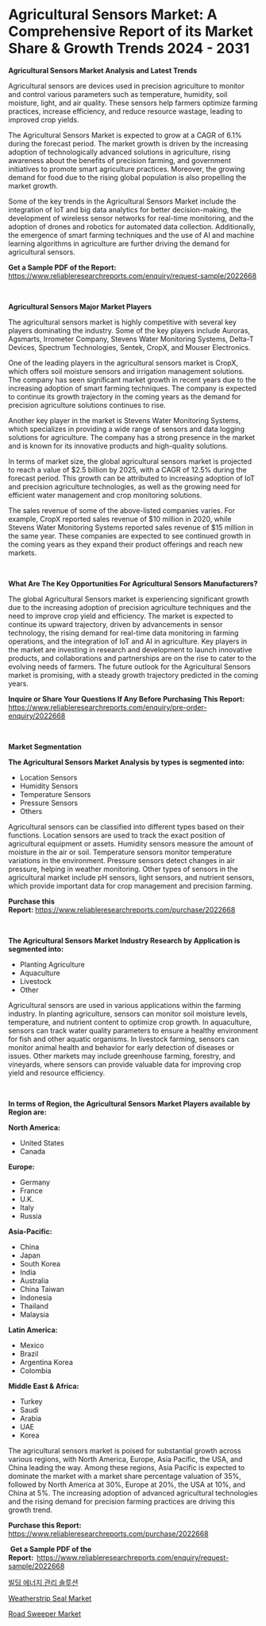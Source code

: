 <p><h1>Agricultural Sensors Market: A Comprehensive Report of its Market Share & Growth Trends 2024 - 2031</h1></p><p><strong>Agricultural Sensors Market Analysis and Latest Trends</strong></p>
<p><p>Agricultural sensors are devices used in precision agriculture to monitor and control various parameters such as temperature, humidity, soil moisture, light, and air quality. These sensors help farmers optimize farming practices, increase efficiency, and reduce resource wastage, leading to improved crop yields.</p><p>The Agricultural Sensors Market is expected to grow at a CAGR of 6.1% during the forecast period. The market growth is driven by the increasing adoption of technologically advanced solutions in agriculture, rising awareness about the benefits of precision farming, and government initiatives to promote smart agriculture practices. Moreover, the growing demand for food due to the rising global population is also propelling the market growth.</p><p>Some of the key trends in the Agricultural Sensors Market include the integration of IoT and big data analytics for better decision-making, the development of wireless sensor networks for real-time monitoring, and the adoption of drones and robotics for automated data collection. Additionally, the emergence of smart farming techniques and the use of AI and machine learning algorithms in agriculture are further driving the demand for agricultural sensors.</p></p>
<p><strong>Get a Sample PDF of the Report:&nbsp;</strong> <a href="https://www.reliableresearchreports.com/enquiry/request-sample/2022668">https://www.reliableresearchreports.com/enquiry/request-sample/2022668</a></p>
<p>&nbsp;</p>
<p><strong>Agricultural Sensors Major Market Players</strong></p>
<p><p>The agricultural sensors market is highly competitive with several key players dominating the industry. Some of the key players include Auroras, Agsmarts, Irrometer Company, Stevens Water Monitoring Systems, Delta-T Devices, Spectrum Technologies, Sentek, CropX, and Mouser Electronics. </p><p>One of the leading players in the agricultural sensors market is CropX, which offers soil moisture sensors and irrigation management solutions. The company has seen significant market growth in recent years due to the increasing adoption of smart farming techniques. The company is expected to continue its growth trajectory in the coming years as the demand for precision agriculture solutions continues to rise. </p><p>Another key player in the market is Stevens Water Monitoring Systems, which specializes in providing a wide range of sensors and data logging solutions for agriculture. The company has a strong presence in the market and is known for its innovative products and high-quality solutions. </p><p>In terms of market size, the global agricultural sensors market is projected to reach a value of $2.5 billion by 2025, with a CAGR of 12.5% during the forecast period. This growth can be attributed to increasing adoption of IoT and precision agriculture technologies, as well as the growing need for efficient water management and crop monitoring solutions. </p><p>The sales revenue of some of the above-listed companies varies. For example, CropX reported sales revenue of $10 million in 2020, while Stevens Water Monitoring Systems reported sales revenue of $15 million in the same year. These companies are expected to see continued growth in the coming years as they expand their product offerings and reach new markets.</p></p>
<p>&nbsp;</p>
<p><strong>What Are The Key Opportunities For Agricultural Sensors Manufacturers?</strong></p>
<p><p>The global Agricultural Sensors market is experiencing significant growth due to the increasing adoption of precision agriculture techniques and the need to improve crop yield and efficiency. The market is expected to continue its upward trajectory, driven by advancements in sensor technology, the rising demand for real-time data monitoring in farming operations, and the integration of IoT and AI in agriculture. Key players in the market are investing in research and development to launch innovative products, and collaborations and partnerships are on the rise to cater to the evolving needs of farmers. The future outlook for the Agricultural Sensors market is promising, with a steady growth trajectory predicted in the coming years.</p></p>
<p><strong>Inquire or Share Your Questions If Any Before Purchasing This Report:</strong> <a href="https://www.reliableresearchreports.com/enquiry/pre-order-enquiry/2022668">https://www.reliableresearchreports.com/enquiry/pre-order-enquiry/2022668</a></p>
<p>&nbsp;</p>
<p><strong>Market Segmentation</strong></p>
<p><strong>The Agricultural Sensors Market Analysis by types is segmented into:</strong></p>
<p><ul><li>Location Sensors</li><li>Humidity Sensors</li><li>Temperature Sensors</li><li>Pressure Sensors</li><li>Others</li></ul></p>
<p><p>Agricultural sensors can be classified into different types based on their functions. Location sensors are used to track the exact position of agricultural equipment or assets. Humidity sensors measure the amount of moisture in the air or soil. Temperature sensors monitor temperature variations in the environment. Pressure sensors detect changes in air pressure, helping in weather monitoring. Other types of sensors in the agricultural market include pH sensors, light sensors, and nutrient sensors, which provide important data for crop management and precision farming.</p></p>
<p><strong>Purchase this Report:&nbsp;</strong><a href="https://www.reliableresearchreports.com/purchase/2022668">https://www.reliableresearchreports.com/purchase/2022668</a></p>
<p>&nbsp;</p>
<p><strong>The Agricultural Sensors Market Industry Research by Application is segmented into:</strong></p>
<p><ul><li>Planting Agriculture</li><li>Aquaculture</li><li>Livestock</li><li>Other</li></ul></p>
<p><p>Agricultural sensors are used in various applications within the farming industry. In planting agriculture, sensors can monitor soil moisture levels, temperature, and nutrient content to optimize crop growth. In aquaculture, sensors can track water quality parameters to ensure a healthy environment for fish and other aquatic organisms. In livestock farming, sensors can monitor animal health and behavior for early detection of diseases or issues. Other markets may include greenhouse farming, forestry, and vineyards, where sensors can provide valuable data for improving crop yield and resource efficiency.</p></p>
<p>&nbsp;</p>
<p><strong>In terms of Region, the Agricultural Sensors Market Players available by Region are:</strong></p>
<p>
    <p> <strong> North America: </strong>
        <ul>
            <li>United States</li>
            <li>Canada</li>
        </ul>
        </p> 
    <p> <strong> Europe: </strong>
        <ul>
            <li>Germany</li>
            <li>France</li>
            <li>U.K.</li>
            <li>Italy</li>
            <li>Russia</li>
        </ul>
        </p> 
    <p> <strong> Asia-Pacific: </strong>
        <ul>
            <li>China</li>
            <li>Japan</li>
            <li>South Korea</li>
            <li>India</li>
            <li>Australia</li>
            <li>China Taiwan</li>
            <li>Indonesia</li>
            <li>Thailand</li>
            <li>Malaysia</li>
        </ul>
        </p> 
    <p> <strong> Latin America: </strong>
        <ul>
            <li>Mexico</li>
            <li>Brazil</li>
            <li>Argentina Korea</li>
            <li>Colombia</li>
        </ul>
        </p> 
    <p> <strong> Middle East & Africa: </strong>
        <ul>
            <li>Turkey</li>
            <li>Saudi</li>
            <li>Arabia</li>
            <li>UAE</li>
            <li>Korea</li>
        </ul>
    </p>
    </p>
<p><p>The agricultural sensors market is poised for substantial growth across various regions, with North America, Europe, Asia Pacific, the USA, and China leading the way. Among these regions, Asia Pacific is expected to dominate the market with a market share percentage valuation of 35%, followed by North America at 30%, Europe at 20%, the USA at 10%, and China at 5%. The increasing adoption of advanced agricultural technologies and the rising demand for precision farming practices are driving this growth trend.</p></p>
<p><strong>Purchase this Report: </strong><a href="https://www.reliableresearchreports.com/purchase/2022668">https://www.reliableresearchreports.com/purchase/2022668</a></p>
<p>&nbsp;<strong>Get a Sample PDF of the Report:&nbsp;&nbsp;</strong><a href="https://www.reliableresearchreports.com/enquiry/request-sample/2022668">https://www.reliableresearchreports.com/enquiry/request-sample/2022668</a></p>
<p><strong></strong></p>
<p><p><a href="https://github.com/royErdmtyan906778/Market-Research-Report-List-1/blob/main/41606228570.md">빌딩 에너지 관리 솔루션</a></p><p><a href="https://issuu.com/reportprime-2/docs/weatherstrip-seal-market-size-2030.pptx">Weatherstrip Seal Market</a></p><p><a href="https://issuu.com/reportprime-2/docs/road-sweeper-market-size-2030.pptx">Road Sweeper Market</a></p></p>